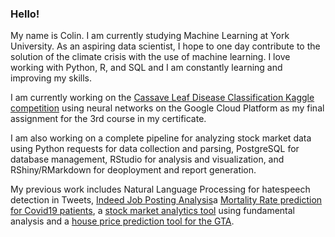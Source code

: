 ### Hello!

My name is Colin. I am currently studying Machine Learning at York University. As an aspiring data scientist, I hope to one day contribute to the solution of the climate crisis with the use of machine learning. I love working with Python, R, and SQL and I am constantly learning and improving my skills. 

I am currently working on the [Cassave Leaf Disease Classification Kaggle competition](https://www.kaggle.com/c/cassava-leaf-disease-classification) using neural networks on the Google Cloud Platform as my final assignment for the 3rd course in my certificate. 

I am also working on a complete pipeline for analyzing stock market data using Python requests for data collection and parsing, PostgreSQL for database management, RStudio for analysis and visualization, and RShiny/RMarkdown for deoployment and report generation. 

My previous work includes Natural Language Processing for hatespeech detection in Tweets, [Indeed Job Posting Analysis](https://github.com/colingreen18/job_posting_analysis/blob/main/indeed_scraping/Indeed%20Scraping.pdf)a [Mortality Rate prediction for Covid19 patients](https://sean-z.shinyapps.io/covid_analysis/), a [stock market analytics tool](https://colin-green.shinyapps.io/stock-evaluator/) using fundamental analysis and a [house price prediction tool for the GTA](https://colin-green.shinyapps.io/gta_house_prices/).  

